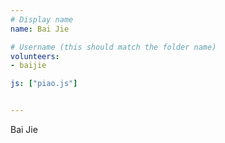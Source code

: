 ```yaml
---
# Display name
name: Bai Jie

# Username (this should match the folder name)
volunteers:
- baijie

js: ["piao.js"]


---
```


Bai Jie
